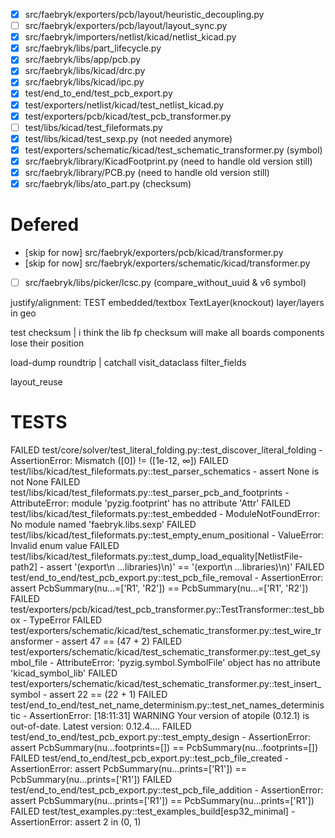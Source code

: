 - [x] src/faebryk/exporters/pcb/layout/heuristic_decoupling.py
- [ ] src/faebryk/exporters/pcb/layout/layout_sync.py
- [x] src/faebryk/importers/netlist/kicad/netlist_kicad.py
- [x] src/faebryk/libs/part_lifecycle.py
- [x] src/faebryk/libs/app/pcb.py
- [x] src/faebryk/libs/kicad/drc.py
- [x] src/faebryk/libs/kicad/ipc.py
- [x] test/end_to_end/test_pcb_export.py
- [x] test/exporters/netlist/kicad/test_netlist_kicad.py
- [x] test/exporters/pcb/kicad/test_pcb_transformer.py
- [ ] test/libs/kicad/test_fileformats.py
- [x] test/libs/kicad/test_sexp.py (not needed anymore)
- [x] test/exporters/schematic/kicad/test_schematic_transformer.py (symbol)
- [x] src/faebryk/library/KicadFootprint.py (need to handle old version still)
- [x] src/faebryk/library/PCB.py (need to handle old version still)
- [x] src/faebryk/libs/ato_part.py (checksum)

# Defered

- [skip for now] src/faebryk/exporters/pcb/kicad/transformer.py
- [skip for now] src/faebryk/exporters/schematic/kicad/transformer.py
- [ ] src/faebryk/libs/picker/lcsc.py (compare_without_uuid & v6 symbol)

justify/alignment: TEST
embedded/textbox
TextLayer(knockout)
layer/layers in geo

test checksum
| i think the lib fp checksum will make all boards components lose their position

load-dump roundtrip
| catchall
visit_dataclass
filter_fields

layout_reuse

# TESTS

FAILED test/core/solver/test_literal_folding.py::test_discover_literal_folding - AssertionError: Mismatch ([0]) != ([1e-12, ∞])
FAILED test/libs/kicad/test_fileformats.py::test_parser_schematics - assert None is not None
FAILED test/libs/kicad/test_fileformats.py::test_parser_pcb_and_footprints - AttributeError: module 'pyzig.footprint' has no attribute 'Attr'
FAILED test/libs/kicad/test_fileformats.py::test_embedded - ModuleNotFoundError: No module named 'faebryk.libs.sexp'
FAILED test/libs/kicad/test_fileformats.py::test_empty_enum_positional - ValueError: Invalid enum value
FAILED test/libs/kicad/test_fileformats.py::test_dump_load_equality[NetlistFile-path2] - assert '(export\n ...libraries)\n)' == '(export\n ...libraries)\n)'
FAILED test/end_to_end/test_pcb_export.py::test_pcb_file_removal - AssertionError: assert PcbSummary(nu...=['R1', 'R2']) == PcbSummary(nu...=['R1', 'R2'])
FAILED test/exporters/pcb/kicad/test_pcb_transformer.py::TestTransformer::test_bbox - TypeError
FAILED test/exporters/schematic/kicad/test_schematic_transformer.py::test_wire_transformer - assert 47 == (47 + 2)
FAILED test/exporters/schematic/kicad/test_schematic_transformer.py::test_get_symbol_file - AttributeError: 'pyzig.symbol.SymbolFile' object has no attribute 'kicad_symbol_lib'
FAILED test/exporters/schematic/kicad/test_schematic_transformer.py::test_insert_symbol - assert 22 == (22 + 1)
FAILED test/end_to_end/test_net_name_determinism.py::test_net_names_deterministic - AssertionError: [18:11:31] WARNING Your version of atopile (0.12.1) is out-of-date. Latest version: 0.12.4....
FAILED test/end_to_end/test_pcb_export.py::test_empty_design - AssertionError: assert PcbSummary(nu...footprints=[]) == PcbSummary(nu...footprints=[])
FAILED test/end_to_end/test_pcb_export.py::test_pcb_file_created - AssertionError: assert PcbSummary(nu...prints=['R1']) == PcbSummary(nu...prints=['R1'])
FAILED test/end_to_end/test_pcb_export.py::test_pcb_file_addition - AssertionError: assert PcbSummary(nu...prints=['R1']) == PcbSummary(nu...prints=['R1'])
FAILED test/test_examples.py::test_examples_build[esp32_minimal] - AssertionError: assert 2 in (0, 1)
